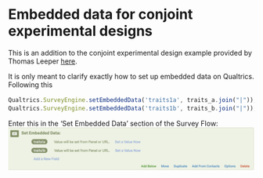 # Embedded data for conjoint experimental designs

This is an addition to the conjoint experimental design example provided by Thomas Leeper [here](https://github.com/leeper/conjoint-example). 

It is only meant to clarify exactly how to set up embedded data on Qualtrics. 
Following this 
```js
Qualtrics.SurveyEngine.setEmbeddedData('traits1a', traits_a.join("|"));
Qualtrics.SurveyEngine.setEmbeddedData('traits1b', traits_b.join("|"));
```
Enter this in the ‘Set Embedded Data’ section of the Survey Flow:
 ![example](embedded_data.png)


